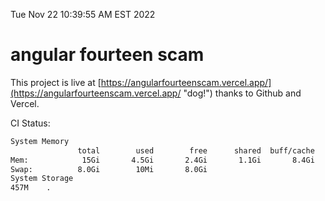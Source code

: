 Tue Nov 22 10:39:55 AM EST 2022

# angular fourteen scam


This project is live at [https://angularfourteenscam.vercel.app/](https://angularfourteenscam.vercel.app/ "dog!") thanks to Github and Vercel.

CI Status: 

```bash
System Memory
               total        used        free      shared  buff/cache   available
Mem:            15Gi       4.5Gi       2.4Gi       1.1Gi       8.4Gi       9.4Gi
Swap:          8.0Gi        10Mi       8.0Gi
System Storage
457M	.
```
